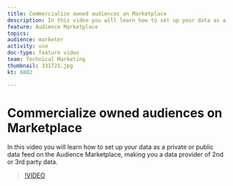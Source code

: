 ```yaml
---
title: Commercialize owned audiences on Marketplace
description: In this video you will learn how to set up your data as a private or public data feed on the Audience Marketplace, making you a data provider of 2nd or 3rd party data.
feature: Audience Marketplace
topics: 
audience: marketer
activity: use
doc-type: feature video
team: Technical Marketing
thumbnail: 331721.jpg
kt: 6802

---
```


# Commercialize owned audiences on Marketplace

In this video you will learn how to set up your data as a private or public data feed on the Audience Marketplace, making you a data provider of 2nd or 3rd party data.

>[!VIDEO](https://video.tv.adobe.com/v/331721/?quality=12&learn=on)
